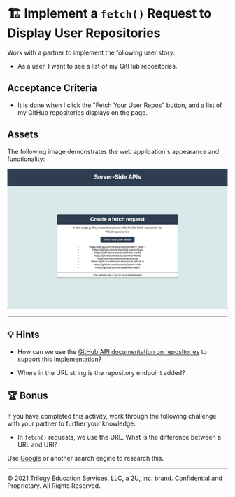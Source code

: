 # 🏗️ Implement a `fetch()` Request to Display User Repositories

Work with a partner to implement the following user story:

* As a user, I want to see a list of my GitHub repositories.

## Acceptance Criteria

* It is done when I click the "Fetch Your User Repos" button, and a list of my GitHub repositories displays on the page.

## Assets

The following image demonstrates the web application's appearance and functionality:

![The webpage shows a user's GitHub repositories when the button is selected.](./Images/01-solution-screenshot.png)

---

## 💡 Hints

* How can we use the [GitHub API documentation on repositories](https://docs.github.com/en/rest/reference/repos#list-repositories-for-a-user) to support this implementation?

* Where in the URL string is the repository endpoint added?

## 🏆 Bonus

If you have completed this activity, work through the following challenge with your partner to further your knowledge:

* In `fetch()` requests, we use the URL. What is the difference between a URL and URI?

Use [Google](https://www.google.com) or another search engine to research this.

---
© 2021 Trilogy Education Services, LLC, a 2U, Inc. brand. Confidential and Proprietary. All Rights Reserved.
